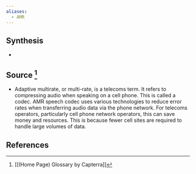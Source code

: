 ```yaml
---
aliases:
  - AMR
---
```

## Synthesis
- 
## Source [^1]
- Adaptive multirate, or multi-rate, is a telecoms term. It refers to compressing audio when speaking on a cell phone. This is called a codec. AMR speech codec uses various technologies to reduce error rates when transferring audio data via the phone network. For telecoms operators, particularly cell phone network operators, this can save money and resources. This is because fewer cell sites are required to handle large volumes of data.
## References

[^1]: [[(Home Page) Glossary by Capterra]]